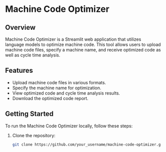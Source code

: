 # Machine Code Optimizer

## Overview
Machine Code Optimizer is a Streamlit web application that utilizes language models to optimize machine code. This tool allows users to upload machine code files, specify a machine name, and receive optimized code as well as cycle time analysis.

## Features
- Upload machine code files in various formats.
- Specify the machine name for optimization.
- View optimized code and cycle time analysis results.
- Download the optimized code report.

## Getting Started
To run the Machine Code Optimizer locally, follow these steps:

1. Clone the repository:

   ```sh
   git clone https://github.com/your_username/machine-code-optimizer.git
